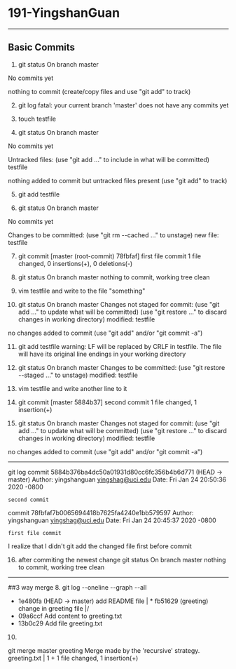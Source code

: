 # 191-YingshanGuan

---------

## Basic Commits
1. git status
On branch master

No commits yet

nothing to commit (create/copy files and use "git add" to track)

2. git log 
fatal: your current branch 'master' does not have any commits yet

3. touch testfile

4. git status
On branch master

No commits yet

Untracked files:
  (use "git add <file>..." to include in what will be committed)
        testfile

nothing added to commit but untracked files present (use "git add" to track)

5. git add testfile

6. git status
On branch master

No commits yet

Changes to be committed:
  (use "git rm --cached <file>..." to unstage)
        new file:   testfile

7. git commit
[master (root-commit) 78fbfaf] first file commit
 1 file changed, 0 insertions(+), 0 deletions(-)

8. git status
On branch master
nothing to commit, working tree clean

9. vim testfile and write to the file "something"

10. git status
On branch master
Changes not staged for commit:
  (use "git add <file>..." to update what will be committed)
  (use "git restore <file>..." to discard changes in working directory)
        modified:   testfile

no changes added to commit (use "git add" and/or "git commit -a")

11. git add testfile
warning: LF will be replaced by CRLF in testfile.
The file will have its original line endings in your working directory

12. git status 
On branch master
Changes to be committed:
  (use "git restore --staged <file>..." to unstage)
        modified:   testfile

13. vim testfile and write another line to it

14. git commit
[master 5884b37] second commit
 1 file changed, 1 insertion(+)

15. git status
On branch master
Changes not staged for commit:
  (use "git add <file>..." to update what will be committed)
  (use "git restore <file>..." to discard changes in working directory)
        modified:   testfile

no changes added to commit (use "git add" and/or "git commit -a")

------------

git log
commit 5884b376ba4dc50a01931d80cc6fc356b4b6d771 (HEAD -> master)
Author: yingshanguan <yingshag@uci.edu>
Date:   Fri Jan 24 20:50:36 2020 -0800

    second commit

commit 78fbfaf7b0065694418b7625fa4240e1bb579597
Author: yingshanguan <yingshag@uci.edu>
Date:   Fri Jan 24 20:45:37 2020 -0800

    first file commit
 
 
I realize that I didn't git add the changed file first before commit

16. after commiting the newest change
git status
On branch master
nothing to commit, working tree clean

-------------

##3 way merge
8. 
git log --oneline --graph --all
* 1e480fa (HEAD -> master) add README file
| * fb51629 (greeting) change in greeting file
|/
* 09a6ccf Add content to greeting.txt
* 13b0c29 Add file greeting.txt

10.
git merge master greeting
Merge made by the 'recursive' strategy.
 greeting.txt | 1 +
 1 file changed, 1 insertion(+)





